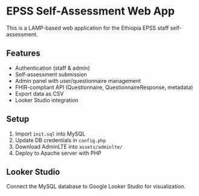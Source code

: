 # EPSS Self-Assessment Web App

This is a LAMP-based web application for the Ethiopia EPSS staff self-assessment.

## Features
- Authentication (staff & admin)
- Self-assessment submission
- Admin panel with user/questionnaire management
- FHIR-compliant API (Questionnaire, QuestionnaireResponse, metadata)
- Export data as CSV
- Looker Studio integration

## Setup
1. Import `init.sql` into MySQL
2. Update DB credentials in `config.php`
3. Download AdminLTE into `assets/adminlte/`
4. Deploy to Apache server with PHP

## Looker Studio
Connect the MySQL database to Google Looker Studio for visualization.
